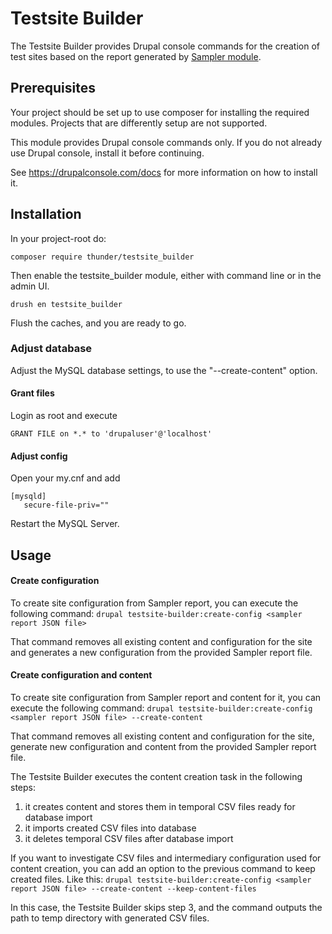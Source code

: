 # Testsite Builder

The Testsite Builder provides Drupal console commands for the creation of test sites based on the report generated by [Sampler module](https://github.com/thunder/sampler).

## Prerequisites
Your project should be set up to use composer for installing the required modules. Projects that are differently setup are
not supported.

This module provides Drupal console commands only. If you do not already use Drupal console, install it before continuing.

See https://drupalconsole.com/docs for more information on how to install it.

## Installation

In your project-root do:

    composer require thunder/testsite_builder

Then enable the testsite_builder module, either with command line or in the admin UI.

    drush en testsite_builder

Flush the caches, and you are ready to go.

### Adjust database
Adjust the MySQL database settings, to use the "--create-content" option.

#### Grant files
Login as root and execute

    GRANT FILE on *.* to 'drupaluser'@'localhost'

#### Adjust config
Open your my.cnf and add
```
[mysqld]
   secure-file-priv=""
```

Restart the MySQL Server.

## Usage

#### Create configuration

To create site configuration from Sampler report, you can execute the following command:
`drupal testsite-builder:create-config <sampler report JSON file>`

That command removes all existing content and configuration for the site and generates a new configuration from the provided Sampler report file.

#### Create configuration and content

To create site configuration from Sampler report and content for it, you can execute the following command:
`drupal testsite-builder:create-config <sampler report JSON file> --create-content`

That command removes all existing content and configuration for the site, generate new configuration and content from the provided Sampler report file.

The Testsite Builder executes the content creation task in the following steps:
1. it creates content and stores them in temporal CSV files ready for database import
2. it imports created CSV files into database
3. it deletes temporal CSV files after database import

If you want to investigate CSV files and intermediary configuration used for content creation, you can add an option to the previous command to keep created files. Like this:
`drupal testsite-builder:create-config <sampler report JSON file> --create-content --keep-content-files`

In this case, the Testsite Builder skips step 3, and the command outputs the path to temp directory with generated CSV files.
